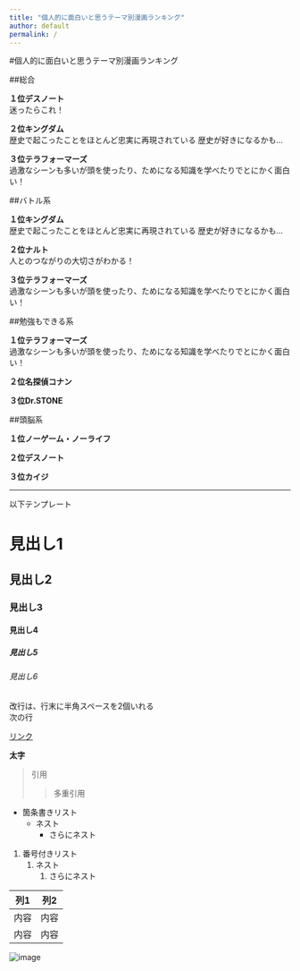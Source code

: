 ```yaml
---
title: "個人的に面白いと思うテーマ別漫画ランキング"
author: default
permalink: /
---
```


#個人的に面白いと思うテーマ別漫画ランキング

##総合

**１位デスノート**  
迷ったらこれ！  


**２位キングダム**  
歴史で起こったことをほとんど忠実に再現されている
歴史が好きになるかも…  


**３位テラフォーマーズ**  
過激なシーンも多いが頭を使ったり、ためになる知識を学べたりでとにかく面白い！  



##バトル系

**１位キングダム**  
歴史で起こったことをほとんど忠実に再現されている
歴史が好きになるかも…  

**２位ナルト**  
人とのつながりの大切さがわかる！

**３位テラフォーマーズ**  
過激なシーンも多いが頭を使ったり、ためになる知識を学べたりでとにかく面白い！  


##勉強もできる系

**１位テラフォーマーズ**  
過激なシーンも多いが頭を使ったり、ためになる知識を学べたりでとにかく面白い！  

**２位名探偵コナン**  


**３位Dr.STONE**  



##頭脳系

**１位ノーゲーム・ノーライフ**  


**２位デスノート**  


**３位カイジ**  



---

以下テンプレート

# 見出し1
## 見出し2
### 見出し3
#### 見出し4
##### 見出し5
###### 見出し6

改行は、行末に半角スペースを2個いれる  
次の行

[リンク](https://www.google.co.jp/)

**太字**

> 引用
>> 多重引用


- 箇条書きリスト
  - ネスト
    - さらにネスト


1. 番号付きリスト
   1. ネスト
      1. さらにネスト

  
| 列1  | 列2  |
|-----|-----|
| 内容  | 内容  |
| 内容  | 内容  |

![image](/220422_GitHubPages/assets/images/logo-150.png)
